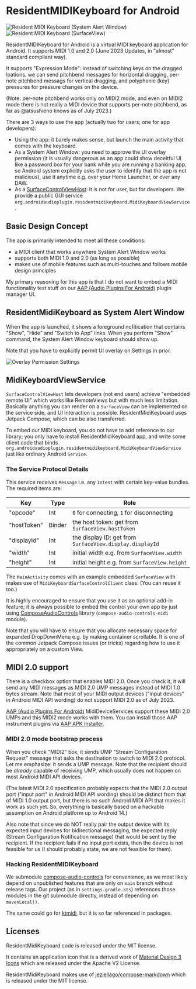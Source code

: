 # ResidentMIDIKeyboard for Android

![Resident MIDI Keyboard (System Alert Window)](docs/images/resident-midi-keyboard-system-alert-window.png)
![Resident MIDI Keyboard (SurfaceView)](docs/images/resident-midi-keyboard-surface-view.png)

ResidentMIDIKeyboard for Android is a virtual MIDI keyboard application for Android. It supports MIDI 1.0 and 2.0 (June 2023 Updates, in "almost" standard compliant way).

It supports "Expression Mode": instead of switching keys on the dragged loations, we can send pitchbend messages for horizontal dragging, per-note pitchbend messags for vertical dragging, and polyphonic (key) pressures for pressure changes on the device.

(Note: per-note pitchbend works only on MIDI2 mode, and even on MIDI2 mode there is not really a MIDI device that supports per-note pitchbend, as far as @atsushieno knows as of July 2023.)

There are 3 ways to use the app (actually two for users; one for app developers):

- Using the app: it barely makes sense, but launch the main activity that comes with the keyboard.
- As a System Alert Window: you need to approve the UI overlay permission (it is usually dangerous as an app could show deceitful UI like a password box for your bank while you are running a banking app, so Android system explicitly asks the user to identify that the app is not malicious), use it anytime e.g. over your Home Launcher, or over any DAW.
- As a [SurfaceControlViewHost](https://developer.android.com/reference/android/view/SurfaceControlViewHost): it is not for user, but for developers. We provide a public GUI service `org.androidaudioplugin.residentmidikeyboard.MidiKeyboardViewService`.

## Basic Design Concept

The app is primarily intended to meet all these conditions:

- a MIDI client that works anywhere System Alert Window works
- supports both MIDI 1.0 and 2.0 (as long as possible)
- makes use of mobile features such as multi-touches and follows mobile design principles

My primary reasoning for this app is that I do not want to embed a MIDI functionality test stuff on our [AAP (Audio Plugins For Android)](https://github.com/atsushieno/aap-core) plugin manager UI.

## ResidentMidiKeyboard as System Alert Window

When the app is launched, it shows a foreground nofitication that contains "Show", "Hide" and "Switch to App" links. When you perform "Show" command, the System Alert Window keyboard should show up.


Note that you have to explicitly permit UI overlay on Settings in prior.

![Overlay Permission Settings](docs/images/overlay-permission-settings.png)


## MidiKeyboardViewService

`SurfaceControlViewHost` lets developers (not end users) achieve "embedded remote UI" which works like RemoteViews but with much less limitation. Basically anything you can render on a `SurfaceView` can be implemented on the service side, and UI interaction is possible. ResidentMidiKeyboard uses Jetpack Compose, which can be also transferred.

To embed our MIDI keyboard, you do not have to add reference to our library; you only have to install ResidentMidiKeyboard app, and write some client code that binds `org.androidaudioplugin.residentmidikeyboard.MidiKeyboardViewService` just like ordinary Android `Service`.

### The Service Protocol Details

This service receives `Message` i.e. any `Intent` with certain key-value bundles. The required items are:

| Key | Type | Role |
|-|-|-|
| "opcode" | Int | `0` for connecting, `1` for disconnecting |
| "hostToken" | Binder | the host token: get from `SurfaceView.hostToken` |
| "displayId" | Int | the display ID: get from `SurfaceView.display.displayId` |
| "width" | Int | initial width e.g. from `SurfaceView.width` |
| "height" | Int | initial height e.g. from `SurfaceView.height` |

The `MainActivity` comes with an example embedded `SurfaceView` with makes use of `MidiKeyboardSurfaceControlClient` class. (You can reuse it too.)

It is highly encouraged to ensure that you use it as an optional add-in feature; it is always possible to embed the control your own app by just using [ComposeAudioControls](https://github.com/atsushieno/compose-audio-controls/) library (`compose-audio-controls-midi` module).

Note that you will have to ensure that you allocate necessary space for expanded DropDownMenu e.g. by making container scrollable. It is one of the common Jetpack Compose issues (or tricks) regarding how to use it appropriately on a custom View.


## MIDI 2.0 support

There is a checkbox option that enables MIDI 2.0. Once you check it, it will send any MIDI messages as MIDI 2.0 UMP messages instead of MIDI 1.0 bytes stream. Note that most of your MIDI output devices ("input devices" in Android MIDI API wording) do not support MIDI 2.0 as of July 2023.

[AAP (Audio Plugins For Android)](https://github.com/atsushieno/aap-core) MidiDeviceServices support these MIDI 2.0 UMPs and this MIDI2 mode works with them. You can install those AAP instrument plugins via [AAP APK Installer](https://github.com/atsushieno/android-ci-package-installer).

### MIDI 2.0 mode bootstrap process

When you check "MIDI2" box, it sends UMP "Stream Configuration Request" message that asks the destination to switch to MIDI 2.0 protocol. Let me emphasize: it sends a UMP message. Note that the recipient should be *already* capable of receiving UMP, which usually does not happen on most Android MIDI API devices. 

(The latest MIDI 2.0 specification probably expects that the MIDI 2.0 output port ("input port" in Android MIDI API wording) should be distinct from that of MIDI 1.0 output port, but there is no such Android MIDI API that makes it work as such yet. So, everything is basically based on a hackable assumption on Android platform up to Android 14.)

Also note that since we do NOT really pair the output device with its expected input devices for bidirectional messaging, the expected reply (Stream Configuration Notification message) that would be sent by the recipient. If the recipient fails if no input port exists, then the device is not feasible for us (I should probably state, we are not feasible for them).


### Hacking ResidentMIDIKeyboard

We submodule [compose-audio-controls](https://github.com/atsushieno/compose-audio-controls/) for convenience, as we most likely depend on unpublished features that are only on `main` branch without release tags. Our project (as in `settings.gradle.kts`) references those modules in the git submodule directly, instead of depending on `mavenLocal()`.

The same could go for [ktmidi](https://github.com/atsushieno/ktmidi/), but it is so far referenced in packages.

## Licenses

ResidentMidiKeyboard code is released under the MIT license.

It contains an application icon that is a derived work of [Material Design 3 Icons](https://m3.material.io/styles/icons/overview) which are released under the Apache V2 License.

ResidentMidiKeyboard makes use of [jeziellago/compose-markdown](https://github.com/jeziellago/compose-markdown) which is released under the MIT license.
